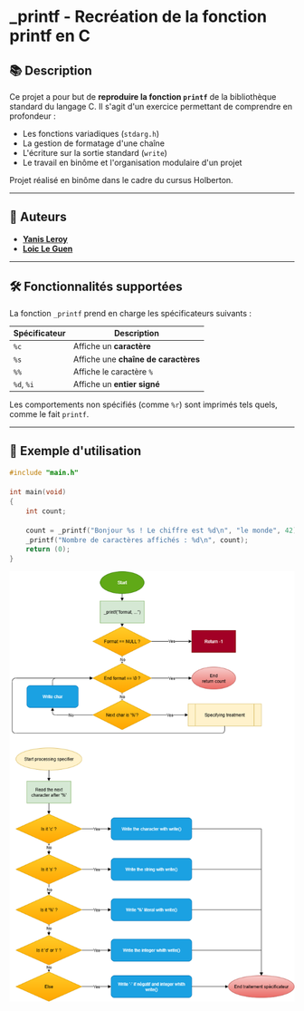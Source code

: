 # _printf - Recréation de la fonction printf en C

## 📚 Description

Ce projet a pour but de **reproduire la fonction `printf`** de la bibliothèque standard du langage C. Il s'agit d'un exercice permettant de comprendre en profondeur :

- Les fonctions variadiques (`stdarg.h`)
- La gestion de formatage d'une chaîne
- L'écriture sur la sortie standard (`write`)
- Le travail en binôme et l'organisation modulaire d'un projet

Projet réalisé en binôme dans le cadre du cursus Holberton.

---

## 👥 Auteurs

- **[Yanis Leroy](https://github.com/LEROY-Yanis)**  
- **[Loic Le Guen](https://github.com/loicleguen)**

---

## 🛠️ Fonctionnalités supportées

La fonction `_printf` prend en charge les spécificateurs suivants :

| Spécificateur | Description                         |
|---------------|-------------------------------------|
| `%c`          | Affiche un **caractère**            |
| `%s`          | Affiche une **chaîne de caractères**|
| `%%`          | Affiche le caractère `%`            |
| `%d`, `%i`    | Affiche un **entier signé**         |

Les comportements non spécifiés (comme `%r`) sont imprimés tels quels, comme le fait `printf`.

---

## 🧪 Exemple d'utilisation

```c
#include "main.h"

int main(void)
{
    int count;

    count = _printf("Bonjour %s ! Le chiffre est %d\n", "le monde", 42);
    _printf("Nombre de caractères affichés : %d\n", count);
    return (0);
}
```

<img src= "https://github.com/loicleguen/holbertonschool-printf/blob/main/Flowchartprintf.drawio.png">
